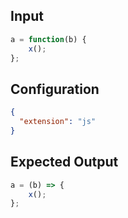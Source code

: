 
## Input
```javascript input
a = function(b) {
    x();
};
```

## Configuration
```json configuration
{
  "extension": "js"
}
```

## Expected Output
```javascript expected output
a = (b) => {
    x();
};
```
